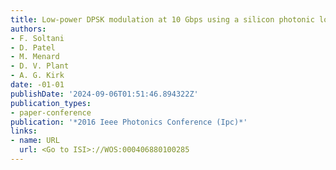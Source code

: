 ```yaml
---
title: Low-power DPSK modulation at 10 Gbps using a silicon photonic loop mirror modulator
authors:
- F. Soltani
- D. Patel
- M. Menard
- D. V. Plant
- A. G. Kirk
date: -01-01
publishDate: '2024-09-06T01:51:46.894322Z'
publication_types:
- paper-conference
publication: '*2016 Ieee Photonics Conference (Ipc)*'
links:
- name: URL
  url: <Go to ISI>://WOS:000406880100285
---
```

